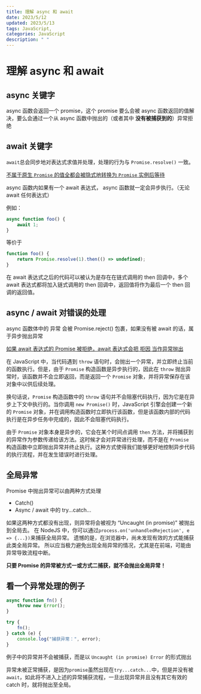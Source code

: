 ```yaml
---
title: 理解 async 和 await
date: 2023/5/12
updated: 2023/5/13
tags: JavaScript,
categories: JavaScript
description: " "
---
```


# 理解 async 和 await

## async 关键字

async 函数会返回一个 promise，这个 promise 要么会被 async 函数返回的值解决，要么会通过一个从 async 函数中抛出的（或者其中 **没有被捕获到的**）异常拒绝

## await 关键字

`await`总会同步地对表达式求值并处理，处理的行为与 `Promise.resolve()` 一致。

<u>不属于原生 `Promise` 的值全都会被隐式地转换为 `Promise` 实例后等待</u>

async 函数内如果有一个 await 表达式， async 函数就一定会异步执行。（无论 await 任何表达式）

例如：

```js
async function foo() {
	await 1;
}
```

等价于

```js
function foo() {
	return Promise.resolve(1).then(() => undefined);
}
```

在 await 表达式之后的代码可以被认为是存在在链式调用的 then 回调中，多个 await 表达式都将加入链式调用的 then 回调中，返回值将作为最后一个 then 回调的返回值。

## async / await 对错误的处理

async 函数体中的 异常 会被 Promise.reject() 包裹，如果没有被 await 的话，属于异步抛出异常

<u>如果 await 表达式的 Promise 被拒绝，await 表达式会把 拒因 当作异常抛出</u>

在 JavaScript 中，当代码遇到 `throw` 语句时，会抛出一个异常，并立即终止当前的函数执行。但是，由于 `Promise` 构造函数是异步执行的，因此在 `throw` 抛出异常时，该函数并不会立即返回，而是返回一个 `Promise` 对象，并将异常保存在该对象中以供后续处理。

换句话说，`Promise` 构造函数中的 `throw` 语句并不会阻塞代码执行，因为它是在异步上下文中执行的。当你调用 `new Promise()` 时，JavaScript 引擎会创建一个新的 `Promise` 对象，并在调用构造函数时立即执行该函数，但是该函数内部的代码执行是在异步任务中完成的，因此不会阻塞代码执行。

由于 `Promise` 对象本身是异步的，它会在某个时间点调用 `then` 方法，并将捕获到的异常作为参数传递给该方法。这时候才会对异常进行处理，而不是在 `Promise` 构造函数中立即抛出异常并终止执行。这种方式使得我们能够更好地控制异步代码的执行流程，并在发生错误时进行处理。

## 全局异常

Promise 中抛出异常可以由两种方式处理

- Catch()
- Async / await 中的 try...catch...

如果这两种方式都没有出现，则异常将会被视为 “Uncaught (in promise)” 被抛出到全局去。 在 NodeJS 中，你可以通过`process.on('unhandledRejection', e => {...})`来捕获全局异常。 遗憾的是，在浏览器中，尚未发现有效的方式能捕获此类全局异常。 所以应当极力避免出现全局异常的情况，尤其是在前端，可能由异常导致流程中断。

**只要 Promise 的异常被方式一或方式二捕获，就不会抛出全局异常！**

## 看一个异常处理的例子

```js
async function fn() {
	throw new Error();
}

try {
	fn();
} catch (e) {
	console.log("捕获异常：", error);
}
```

例子中的异常并不会被捕获，而是以 `Uncaught (in promise) Error` 的形式抛出

异常未被正常捕获，是因为`promise`虽然出现在`try...catch...`中，但是并没有被`await`，如此将不进入上述的异常捕获流程，一旦出现异常并且没有其它有效的 catch 时，就将抛出至全局。
